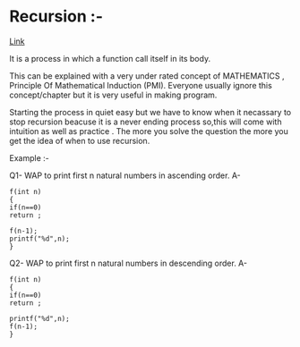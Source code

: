 # Recursion :- 

[Link](https://youtu.be/TZR6tMs4vmQ)

It is a process in which a function call itself in its body.

This can be explained with a very under rated concept of MATHEMATICS , Principle Of Mathematical Induction (PMI). Everyone usually ignore this concept/chapter but it is very useful in making program.

Starting the process in quiet easy but we have to know when it necassary to stop recursion beacuse it is a never ending process so,this will come with intuition as well as practice .
The more you solve the question the more you get the idea of when to use recursion.

Example :- 

Q1- WAP to print first n natural numbers in ascending order.
A-  

    f(int n)
    {
    if(n==0)
    return ;
    
    f(n-1);
    printf("%d",n);
    }
    

Q2- WAP to print first n natural numbers in descending order.
A-  
    
    f(int n)
    {
    if(n==0)
    return ;
    
    printf("%d",n);
    f(n-1);
    }
